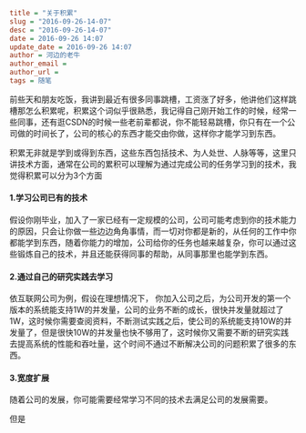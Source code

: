 ```ini
title = "关于积累"
slug = "2016-09-26-14-07"
desc = "2016-09-26-14-07"
date = 2016-09-26 14:07
update_date = 2016-09-26 14:07
author = 河边的老牛
author_email = 
author_url = 
tags = 随笔
```

前些天和朋友吃饭，我讲到最近有很多同事跳槽，工资涨了好多，他讲他们这样跳槽那怎么积累呢，积累这个词似乎很熟悉，我记得自己刚开始工作的时候，经常一些同事，还有逛CSDN的时候一些老前辈都说，你不能轻易跳槽，你只有在一个公司做的时间长了，公司的核心的东西才能交由你做，这样你才能学习到东西。


积累无非就是学到或得到东西，这些东西包括技术、为人处世、人脉等等，这里只讲技术方面，通常在公司的累积可以理解为通过完成公司的任务学习到的技术，我觉得积累可以分为3个方面

#### 1.学习公司已有的技术

假设你刚毕业，加入了一家已经有一定规模的公司，公司可能考虑到你的技术能力的原因，只会让你做一些边边角角事情，而一切对你都是新的，从任何的工作中你都能学到东西，随着你能力的增加，公司给你的任务也越来越复杂，你可以通过这些锻炼自己的技术，并且还能获得同事的帮助，从同事那里也能学到东西。

#### 2.通过自己的研究实践去学习

依互联网公司为例，假设在理想情况下， 你加入公司之后，为公司开发的第一个版本的系统能支持1W的并发量，公司的业务不断的成长，很快并发量就超过了1W，这时候你需要查阅资料，不断测试实践之后，使公司的系统能支持10W的并发量了，但是很快10W的并发量也快不够用了，这时候你又需要不断的研究实践去提高系统的性能和吞吐量，这个时间不通过不断解决公司的问题积累了很多的东西。

#### 3.宽度扩展

随着公司的发展，你可能需要经常学习不同的技术去满足公司的发展需要。


但是




